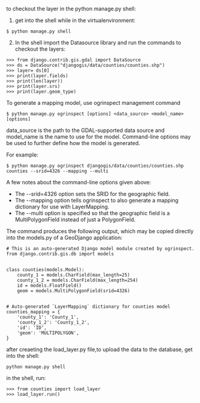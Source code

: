to checkout the layer in the python manage.py shell:
1. get into the shell while in the virtualenvironment:
```
$ python manage.py shell
```
2. In the shell import the Datasource library and run the commands to checkout the layers:

```
>>> from django.contrib.gis.gdal import DataSource
>>> ds = DataSource("djangogis/data/counties/counties.shp")
>>> layer= ds[0]
>>> print(layer.fields)
>>> print(len(layer))
>>> print(layer.srs)
>>> print(layer.geom_type)
```
To generate a mapping model, use ogrinspect management command
```
$ python manage.py ogrinspect [options] <data_source> <model_name> [options]
```
data_source is the path to the GDAL-supported data source and model_name is the name to use for the model. Command-line options may be used to further define how the model is generated.

For example:

```
$ python manage.py ogrinspect djangogis/data/counties/counties.shp counties --srid=4326 --mapping --multi
```

A few notes about the command-line options given above:

- The --srid=4326 option sets the SRID for the geographic field.
- The --mapping option tells ogrinspect to also generate a mapping dictionary for use with LayerMapping.
- The --multi option is specified so that the geographic field is a MultiPolygonField instead of just a PolygonField.

The command produces the following output, which may be copied directly into the models.py of a GeoDjango application:

```
# This is an auto-generated Django model module created by ogrinspect.
from django.contrib.gis.db import models


class counties(models.Model):
    county_1 = models.CharField(max_length=25)
    county_1_2 = models.CharField(max_length=254)
    id = models.FloatField()
    geom = models.MultiPolygonField(srid=4326)


# Auto-generated `LayerMapping` dictionary for counties model
counties_mapping = {
    'county_1': 'County_1',
    'county_1_2': 'County_1_2',
    'id': 'ID',
    'geom': 'MULTIPOLYGON',
}
```

after creaeting the load_layer.py file,to upload the data to the database, get into the shell:

```
python manage.py shell
```
in the shell, run:

```
>>> from counties import load_layer
>>> load_layer.run()
```
